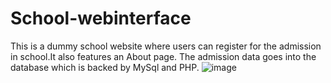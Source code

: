 # School-webinterface
This is a dummy school website where users can register for the admission in school.It also features an About page.
The admission data goes into the database which is backed by MySql and PHP.
![image](https://github.com/shruuti321/School-webinterface/assets/114770273/c6cb48bb-6f53-42f1-99f8-271dcefbe8d9)
